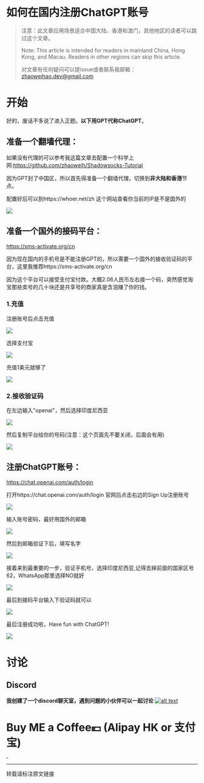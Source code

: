 # 如何在国内注册ChatGPT账号

> 注意：此文章应用场景适合中国大陆、香港和澳门，其他地区的读者可以跳过这个文章。
>
> Note: This article is intended for readers in mainland China, Hong Kong, and Macau. Readers in other regions can skip this article.
>
> 对文章有任何疑问可以提issue或者联系我邮箱：zhaoweihao.dev@gmail.com

# 开始

好的，废话不多说了进入正题。**以下用GPT代称ChatGPT**。

## 准备一个翻墙代理：

如果没有代理的可以参考我这篇文章去配置一个科学上网:https://github.com/zhaoweih/Shadowsocks-Tutorial

因为GPT封了中国区，所以首先得准备一个翻墙代理，切换到**非大陆和香港**节点。

配置好后可以到https://whoer.net/zh 这个网站查看你当前的IP是不是国外的

![](./images/proxy.png)

## 准备一个国外的接码平台：

https://sms-activate.org/cn

因为现在国内的手机号是不能注册GPT的，所以需要一个国外的接收验证码的平台，这里我推荐https://sms-activate.org/cn

因为这个平台可以接受支付宝付款。大概2.06人民币左右接一个码，突然感觉淘宝那些卖号的几十块还是共享号的商家真是含泪赚了你的钱。

### 1.充值

注册账号后点击充值

![](./images/sms-1.png)

选择支付宝

![](./images/sms-2.png)

充值1美元就够了

![](./images/sms-3.png)



### 2.接收验证码

在左边输入"openai"，然后选择印度尼西亚

![](./images/sms-4.png)

然后复制平台给你的号码(注意：这个页面先不要关闭，后面会有用)

![](./images/sms-5.png)



## 注册ChatGPT账号：

https://chat.openai.com/auth/login

打开https://chat.openai.com/auth/login 官网后点击右边的Sign Up注册账号

![](./images/chatgpt-signup.png)

输入账号密码，最好用国外的邮箱

![](./images/chatgpt-acoount.png)

然后到邮箱验证下后，填写名字

![](./images/chatgpt-name.png)

接着来到最重要的一步，验证手机号，选择印度尼西亚,记得去掉前面的国家区号62，WhatsApp那里选择NO就好

![](./images/chatgpt-number.png)

最后到接码平台输入下验证码就可以

![](./images/acceptnumber.png)

最后注册成功啦，Have fun with ChatGPT!

![](./images/chatgpt-homepage.png)

# 讨论

## Discord

**我创建了一个discord聊天室，遇到问题的小伙伴可以一起讨论**
[![alt text](./images/discord.svg  "discordapp")](https://discord.gg/RKYWZNZKPe)

# Buy ME a Coffee💴 (Alipay HK or 支付宝)

<img src="./images/award.png" style="zoom: 33%;" />



------

转载请标注原文链接
